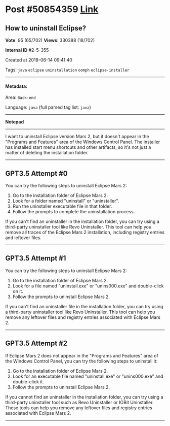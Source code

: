 
# Post \#50854359 [Link](https://stackoverflow.com/questions/50854359/)

## How to uninstall Eclipse?

**Vote**: 95 (65/702) **Views**: 330388 (18/702) 

**Internal ID** \#2-5-355

Created at 2018-06-14 09:41:40

Tags: `java` `eclipse` `uninstallation` `oomph` `eclipse-installer`

----------

#### Metadata:

Area: `Back-end`

Language: `java` (full parsed tag list: `java`)

----------

**Notepad**


----------

I want to uninstall Eclipse version Mars 2, but it doesn't appear in the "Programs and Features" area of the Windows Control Panel. The installer has installed start menu shortcuts and other artifacts, so it's not just a matter of deleting the installation folder.


----------
        
## GPT3.5 Attempt \#0

You can try the following steps to uninstall Eclipse Mars 2:

1. Go to the installation folder of Eclipse Mars 2.
2. Look for a folder named "uninstall" or "uninstaller".
3. Run the uninstaller executable file in that folder.
4. Follow the prompts to complete the uninstallation process.

If you can't find an uninstaller in the installation folder, you can try using a third-party uninstaller tool like Revo Uninstaller. This tool can help you remove all traces of the Eclipse Mars 2 installation, including registry entries and leftover files.

--------

## GPT3.5 Attempt \#1

You can try the following steps to uninstall Eclipse Mars 2:

1. Go to the installation folder of Eclipse Mars 2.
2. Look for a file named "uninstall.exe" or "unins000.exe" and double-click on it.
3. Follow the prompts to uninstall Eclipse Mars 2.

If you can't find an uninstaller file in the installation folder, you can try using a third-party uninstaller tool like Revo Uninstaller. This tool can help you remove any leftover files and registry entries associated with Eclipse Mars 2.

--------

## GPT3.5 Attempt \#2

If Eclipse Mars 2 does not appear in the "Programs and Features" area of the Windows Control Panel, you can try the following steps to uninstall it:

1. Go to the installation folder of Eclipse Mars 2.
2. Look for an executable file named "uninstall.exe" or "unins000.exe" and double-click it.
3. Follow the prompts to uninstall Eclipse Mars 2.

If you cannot find an uninstaller in the installation folder, you can try using a third-party uninstaller tool such as Revo Uninstaller or IOBit Uninstaller. These tools can help you remove any leftover files and registry entries associated with Eclipse Mars 2.

--------
